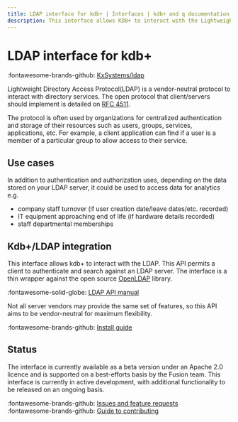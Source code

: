 ```yaml
---
title: LDAP interface for kdb+ | Interfaces | kdb+ and q documentation
description: This interface allows KDB+ to interact with the Lightweight Directory Access Protocol (LDAP).
---
```

# LDAP interface for kdb+




:fontawesome-brands-github:
[KxSystems/ldap](https://github.com/KxSystems/ldap)

Lightweight Directory Access Protocol(LDAP) is a vendor-neutral protocol to interact with directory services. The open protocol that client/servers should implement is detailed on [RFC 4511](https://docs.ldap.com/specs/rfc4511.txt).

The protocol is often used by organizations for centralized authentication and storage of their resources such as users, groups, services, applications, etc. For example, a client application can find if a user is a member of a particular group to allow access to their service.


## Use cases

In addition to authentication and authorization uses, depending on the data stored on your LDAP server, it could be used to access data for analytics e.g.

-   company staff turnover (if user creation date/leave dates/etc. recorded)
-   IT equipment approaching end of life (if hardware details recorded)
-   staff departmental memberships


## Kdb+/LDAP integration

This interface allows kdb+ to interact with the LDAP. This API permits a client to authenticate and search against an LDAP server. The interface is a thin wrapper against the open source [OpenLDAP](https://openldap.org/) library. 

:fontawesome-solid-globe:
[LDAP API manual](https://www.openldap.org/software/man.cgi?query=ldap&sektion=3&apropos=0&manpath=OpenLDAP+2.4-Release "www.openldap.org")

Not all server vendors may provide the same set of features, so this API aims to be vendor-neutral for maximum flexibility.


:fontawesome-brands-github: 
[Install guide](https://github.com/KxSystems/ldap#installation)


## Status

The interface is currently available as a beta version under an Apache 2.0 licence and is supported on a best-efforts basis by the Fusion team. 
This interface is currently in active development, with additional functionality to be released on an ongoing basis.

:fontawesome-brands-github: 
[Issues and feature requests](https://github.com/KxSystems/ldap/issues) 
<br>
:fontawesome-brands-github: 
[Guide to contributing](https://github.com/KxSystems/ldap/blob/master/CONTRIBUTING.md)
